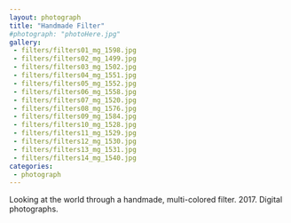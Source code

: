 ```yaml
---
layout: photograph
title: "Handmade Filter"
#photograph: "photoHere.jpg"
gallery: 
 - filters/filters01_mg_1598.jpg
 - filters/filters02_mg_1499.jpg
 - filters/filters03_mg_1502.jpg
 - filters/filters04_mg_1551.jpg
 - filters/filters05_mg_1552.jpg 
 - filters/filters06_mg_1558.jpg 
 - filters/filters07_mg_1520.jpg 
 - filters/filters08_mg_1576.jpg 
 - filters/filters09_mg_1584.jpg
 - filters/filters10_mg_1528.jpg 
 - filters/filters11_mg_1529.jpg 
 - filters/filters12_mg_1530.jpg
 - filters/filters13_mg_1531.jpg
 - filters/filters14_mg_1540.jpg
categories: 
 - photograph
---
```

Looking at the world through a handmade, multi-colored filter. 2017. Digital photographs.